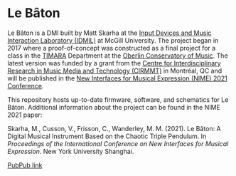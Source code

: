 # Le Bâton

Le Bâton is a DMI built by Matt Skarha at the [Input Devices and Music Interaction Laboratory (IDMIL)](http://www-new.idmil.org/) at McGill University. The project began in 2017 where a proof-of-concept was constructed as a final project for a class in the [TIMARA](https://www.timara.oberlin.edu/) Department at the [Oberlin Conservatory of Music](https://www.oberlin.edu/conservatory). The latest version was funded by a grant from the [Centre for Interdisciplinary Research in Music Media and Technology (CIRMMT)](cirmmt.org) in Montréal, QC and will be published in the [New Interfaces for Musical Expression (NIME) 2021 Conference](http://nime2021.org/). 

This repository hosts up-to-date firmware, software, and schematics for Le Bâton. Additional information about the project can be found in the NIME 2021 paper: 

Skarha, M., Cusson, V., Frisson, C., Wanderley, M. M. (2021). Le Bâton: A Digital Musical Instrument Based on the Chaotic Triple Pendulum. In *Proceedings of the International Conference on New Interfaces for Musical Expression*. New York University Shanghai.

[PubPub link](https://nime.pubpub.org/pub/uh1zfz1f/release/1)